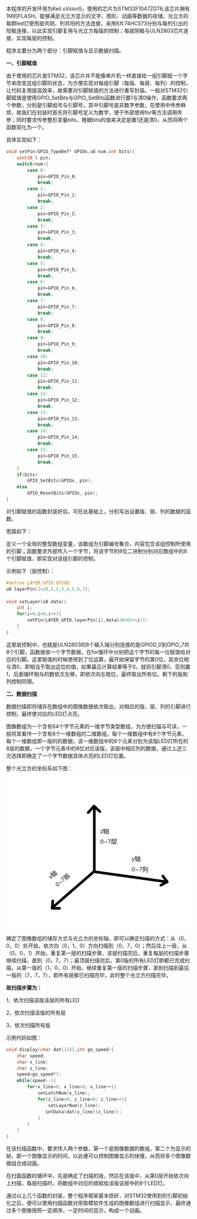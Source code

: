 本程序的开发环境为Keil uVsion5，使用的芯片为STM32F1047ZGT6,该芯片拥有1M的FLASH，能够满足光立方显示的文字、图形、动画等数据的存储。光立方的每颗led灯使用层共阴，列共阳的方法连接，采用8片74HC573分别与每列引出的阳极连接，以此实现引脚复用与光立方每版的控制；每层阴极与ULN2803芯片连接，实现每层的控制。

程序主要分为两个部分：引脚赋值与显示数据扫描。

**一、引脚赋值**

由于使用的芯片是STM32，该芯片并不能像单片机一样直接给一组引脚赋一个字节来改变这组引脚的状态，为方便实现对每组引脚（每版、每层、每列）的控制，让代码复用提高效率，故需要对引脚赋值的方法进行重写封装。一般对STM32引脚赋值是使用GPIO_SetBits与GPIO_SetBits函数进行置1与清0操作，函数要求两个参数，分别是引脚组号与引脚号，其中引脚号是非数字参数，在使用中传参麻烦，故我们在封装时首先将引脚号定义为数字，便于外部使用for等方法调用传参；同时要求传参整形变量bits，根据bits的值来决定是置1还是清0，从而将两个函数简化为一个。

具体实现如下：
```c
void setPin(GPIO_TypeDef* GPIOx,u8 num,int bits){
	uint16_t pin;
	switch(num){
		case 0:
			pin=GPIO_Pin_0;
			break;
		case 1:
			pin=GPIO_Pin_1;
			break;
		case 2:
			pin=GPIO_Pin_2;
			break;
		case 3:
			pin=GPIO_Pin_3;
			break;
		case 4:
			pin=GPIO_Pin_4;
			break;
		case 5:
			pin=GPIO_Pin_5;
			break;
		case 6:
			pin=GPIO_Pin_6;
			break;
		case 7:
			pin=GPIO_Pin_7;
			break;
		case 8:
			pin=GPIO_Pin_8;
			break;
		case 9:
			pin=GPIO_Pin_9;
			break;
		case 10:
			pin=GPIO_Pin_10;
			break;
		case 11:
			pin=GPIO_Pin_11;
			break;
		case 12:
			pin=GPIO_Pin_12;
			break;
		case 13:
			pin=GPIO_Pin_13;
			break;
		case 14:
			pin=GPIO_Pin_14;
			break;
		case 15:
			pin=GPIO_Pin_15;
			break;
	}
	if(bits)
		GPIO_SetBits(GPIOx, pin);
	else
		GPIO_ResetBits(GPIOx, pin);	
}
```

对引脚赋值的函数封装好后，可在此基础上，分别写出设置版、层、列的数据的函数。

思路如下：

定义一个全局的整型数组变量，该数组为引脚编号集合，内容包含该组控制所使用的引脚；函数要求外部传入一个字节，将该字节的8位二进制分别对应数组中的8个引脚赋值，即实现对该组引脚的控制。

示例如下（层控制）：
```c
#define LAYER_GPIO GPIOD
u8 layerPin[]={0,1,2,3,4,5,6,7};

void setLayer(u8 data){
	int i;
	for(i=0;i<8;i++){
		setPin(LAYER_GPIO,layerPin[i],data&(0x01<<i));
	}
}
```
这里层控制中，也就是ULN2803的8个输入端分别连接的是GPIOD_0到GPIO_7共8个引脚，函数接收一个字节数据，在for循环中分别把这个字节的每一位赋值给对应的引脚。这里取值的时候使用到了位运算，最开始保留字节的第0位，其余位相与清0，即相当于取出这位的值，如果最后计算结果等于0，就将引脚清0，否则置1，后面循环相与的数依次左移，即依次向左取位，最终取出所有位。剩下的版和列控制同理。

**二、数据扫描**

数据扫描即将储存在数组中的图像数据依次取出，对相应的版、层、列的引脚进行控制，最终使对应的LED灯点亮。

图像数组为一个含有64个字节元素的一维字节类型数组，为方便扫描与可读，一般将其看作一个含有8个一维数组的二维数组，每个一维数组中有8个字节元素。每个一维数组即一版的的数据，该一维数组中的8个元素分别为该版LED灯所在的8层的数据，一个字节元素中的8位对应该版，该层中相应列的数据，通过上述三次选择即确定了一个字节数据具体点亮的LED灯位置。

整个光立方的坐标系如下图：
![坐标体系](https://github.com/feihuaduo/cubeLed3d8/blob/master/pic/光立方坐标体系.png)


确定了图像数组的储存方式与光立方的坐标轴，即可以确定扫描的方式：从（0，0，0）处开始，依次向（0，1，0）方向扫描到（0，7，0）；然后往上一层，从（0，0，1）开始，重复第一层的扫描步骤，该层扫描完后，重复每层的扫描步骤继续扫描，直到（0，7，7）；最顶层扫描完后，第0版的所有LED灯即都已完成扫描，从第一版的（1，0，0）开始，继续重复第一版的扫描步骤，直到扫描到最后一版的（7，7，7），即所有层都已扫描完毕，此时整个光立方扫描完毕。

**故扫描步骤为：**

1、依次扫描该版该层的所有LED

2、依次扫描该版的所有层

3、依次扫描所有版

示例代码如图：
```c
void display(char dat[][8],int go_speed){
    char speed;
    char x_line;
    char z_line;
    speed=go_speed*7;
    while(speed--){
        for(x_line=0; x_line<8; x_line++){
            setLatchNum(x_line);
            for(z_line=0; z_line<8; z_line++){
                setLayerNum(z_line);
               setData(dat[x_line][z_line]);
            }
        }
    }
}
```



在该扫描函数中，要求传入两个参数，第一个是图像数据的数组，第二个为显示的帧，即一个图像显示的时间，以此便可以控制图像显示的快慢，从而将多个图像数据组合成动画。

在扫面函数的循环中，先是确定了扫描的版，然后在该版中，从第0层开始依次向上扫描，每层扫描时，将数组中对应的值赋给该版该层中的8个LED灯。

通过以上几个函数的封装，整个程序框架基本搭好，对STM32使用到的引脚初始化之后，便可以使用扫描函数对用取模软件生成的图像数组进行扫描显示，最终通过多个图像按照一定顺序，一定时间的显示，构成一个动画。
